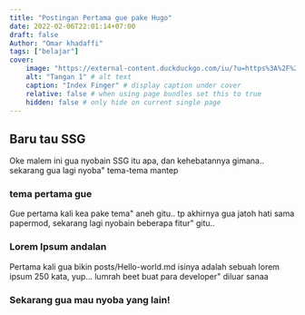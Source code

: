 ```yaml
---
title: "Postingan Pertama gue pake Hugo"
date: 2022-02-06T22:01:14+07:00
draft: false
Author: "Omar khadaffi"
tags: ["belajar"]
cover:
    image: "https://external-content.duckduckgo.com/iu/?u=https%3A%2F%2Fmedia.istockphoto.com%2Fphotos%2Fisolated-hand-shows-the-number-one-attention-please-concept-picture-id509811206%3Fk%3D6%26m%3D509811206%26s%3D170667a%26w%3D0%26h%3DTKgfUb_o3UzJQePZBnxzIKUcmSuqmNCMBNYjYiAl2QU%3D&f=1&nofb=1" # image path/url
    alt: "Tangan 1" # alt text
    caption: "Index Finger" # display caption under cover
    relative: false # when using page bundles set this to true
    hidden: false # only hide on current single page
---
```

## Baru tau SSG
Oke malem ini gua nyobain SSG itu apa, dan kehebatannya gimana.. sekarang gua lagi nyoba" tema-tema mantep

### tema pertama gue
Gue pertama kali kea pake tema" aneh gitu.. tp akhirnya gua jatoh hati sama papermod, sekarang lagi nyobain beberapa fitur" gitu..

### Lorem Ipsum andalan
Pertama kali gua bikin posts/Hello-world.md isinya adalah sebuah lorem ipsum 250 kata, yup... lumrah beet buat para developer" diluar sanaa

### Sekarang gua mau nyoba yang lain!